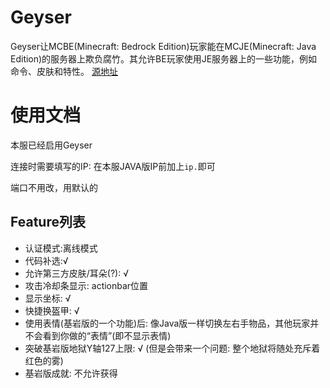 # Geyser
Geyser让MCBE(Minecraft: Bedrock Edition)玩家能在MCJE(Minecraft: Java Edition)的服务器上欺负腐竹。其允许BE玩家使用JE服务器上的一些功能，例如命令、皮肤和特性。
[源地址](https://geysermc.org/)

# 使用文档
本服已经启用Geyser

连接时需要填写的IP: 在本服JAVA版IP前加上`ip.`即可

端口不用改，用默认的

## Feature列表
- 认证模式:离线模式
- 代码补选:√
- 允许第三方皮肤/耳朵(?): √
- 攻击冷却条显示: actionbar位置
- 显示坐标: √
- 快捷换盔甲: √
- 使用表情(基岩版的一个功能)后: 像Java版一样切换左右手物品，其他玩家并不会看到你做的“表情”(即不显示表情)
- 突破基岩版地狱Y轴127上限: √ (但是会带来一个问题: 整个地狱将随处充斥着红色的雾)
- 基岩版成就: 不允许获得